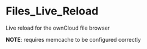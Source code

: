 # Files_Live_Reload

Live reload for the ownCloud file browser

**NOTE**: requires memcache to be configured correctly
